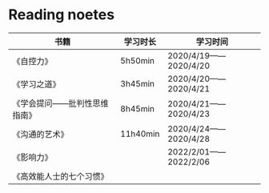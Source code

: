 # Reading noetes

| 书籍                         | 学习时长 | 学习时间             |
| ---------------------------- | -------- | -------------------- |
| 《自控力》                   | 5h50min  | 2020/4/19——2020/4/20 |
| 《学习之道》                 | 3h45min  | 2020/4/20——2020/4/21 |
| 《学会提问——批判性思维指南》 | 8h45min  | 2020/4/21——2020/4/23 |
| 《沟通的艺术》               | 11h40min | 2020/4/24——2020/4/28 |
| 《影响力》                   |          | 2022/2/01——2022/2/06 |
| 《高效能人士的七个习惯》     |          |                      |



